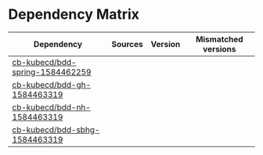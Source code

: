 # Dependency Matrix

Dependency | Sources | Version | Mismatched versions
---------- | ------- | ------- | -------------------
[cb-kubecd/bdd-spring-1584462259](https://github.com/cb-kubecd/bdd-spring-1584462259.git) |  | []() | 
[cb-kubecd/bdd-gh-1584463319](https://github.com/cb-kubecd/bdd-gh-1584463319.git) |  | []() | 
[cb-kubecd/bdd-nh-1584463319](https://github.com/cb-kubecd/bdd-nh-1584463319.git) |  | []() | 
[cb-kubecd/bdd-sbhg-1584463319](https://github.com/cb-kubecd/bdd-sbhg-1584463319.git) |  | []() | 
